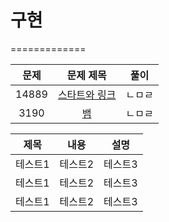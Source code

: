 # 구현
=============

|문제|문제 제목|풀이|
|:---:|:---:|:---:|
|14889|[스타트와 링크](https://www.acmicpc.net/problem/14889)|ㄴㅁㄹ|
|3190|[뱀](https://www.acmicpc.net/problem/3190)|ㄴㅁㄹ|

|제목|내용|설명|
|------|---|---|
|테스트1|테스트2|테스트3|
|테스트1|테스트2|테스트3|
|테스트1|테스트2|테스트3|
